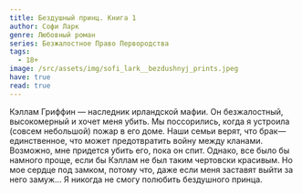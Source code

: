 ```yaml
---
title: Бездушный принц. Книга 1
author: Софи Ларк
genre: Любовный роман
series: Безжалостное Право Первородства
tags:
  - 18+
image: /src/assets/img/sofi_lark__bezdushnyj_prints.jpeg
have: true
read: true
---
```

Кэллам Гриффин — наследник ирландской мафии. Он безжалостный, высокомерный и хочет меня убить. Мы поссорились, когда я устроила (совсем небольшой) пожар в его доме. Наши семьи верят, что брак— единственное, что может предотвратить войну между кланами. Возможно, мне придется убить его, пока он спит. Однако, все было бы намного проще, если бы Кэллам не был таким чертовски красивым. Но мое сердце под замком, потому что, даже если меня заставят выйти за него замуж… Я никогда не смогу полюбить бездушного принца.
